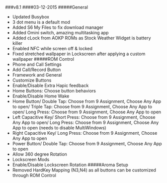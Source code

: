 ###v8.1
####03-12-2015
#####General
* Updated Busybox
* 3 dot menu is a default mod
* Added S6 My Files to fix download manager
* Added Omini switch, amazing multitasking app
* Added cLock from AOKP ROMs as Stock Weather Widget is battery killer
* Enabled NFC while screen off & locked
* Fixed stretched wallpaper in Lockscreen after applying a custom wallpaper
#####ROM Control
* Phone and Call Settings
* Add Call/Record Button
* Framework and General
* Customize Buttons
* Enable/Disable Extra Hapic feedback
* Home Buttons: Choose button behaviors
* Enable/Disable Home Wake
* Home Button/ Double Tap: Choose from 9 Assignment, Choose Any App to open/ Triple Tap: Choose from 9 Assignment, Choose Any App to open/ Long Press: Choose from 9 Assignment, Choose Any App to open
* Left Capacitive Key/ Short Press: Choose from 9 Assignment, Choose Any App to open/ Long Press: Choose from 9 Assignment, Choose Any App to open (needs to disable MultiWindows)
* Right Capacitive Key/ Long Press: Choose from 9 Assignment, Choose Any App to open
* Power Button/ Double Tap: Choose from 9 Assignment, Choose Any App to open
* Allow 360 degree Rotation
* Lockscreen Mods
* Enable/Disable Lockscreen Rotation
#####Aroma Setup
* Removed HardKey Mapping (N3,N4) as all buttons can be customized through ROM Control
